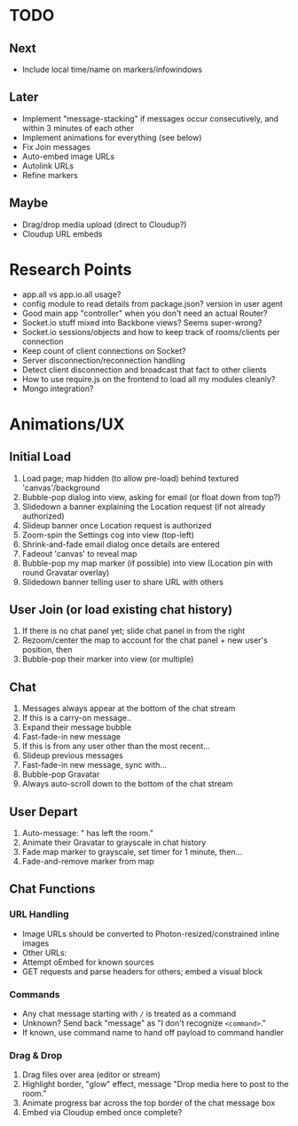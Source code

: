 # TODO
## Next
- Include local time/name on markers/infowindows

## Later
- Implement "message-stacking" if messages occur consecutively, and within 3 minutes of each other
- Implement animations for everything (see below)
- Fix Join messages
- Auto-embed image URLs
- Autolink URLs
- Refine markers

## Maybe
- Drag/drop media upload (direct to Cloudup?)
- Cloudup URL embeds

# Research Points
* app.all vs app.io.all usage?
* config module to read details from package.json? version in user agent
* Good main app "controller" when you don't need an actual Router?
* Socket.io stuff mixed into Backbone views? Seems super-wrong?
* Socket.io sessions/objects and how to keep track of rooms/clients per connection
* Keep count of client connections on Socket?
* Server disconnection/reconnection handling
* Detect client disconnection and broadcast that fact to other clients
* How to use require.js on the frontend to load all my modules cleanly?
* Mongo integration?

# Animations/UX
## Initial Load
1. Load page; map hidden (to allow pre-load) behind textured 'canvas'/background
1. Bubble-pop dialog into view, asking for email (or float down from top?)
1. Slidedown a banner explaining the Location request (if not already authorized)
1. Slideup banner once Location request is authorized
1. Zoom-spin the Settings cog into view (top-left)
1. Shrink-and-fade email dialog once details are entered
1. Fadeout 'canvas' to reveal map
1. Bubble-pop my map marker (if possible) into view (Location pin with round Gravatar overlay)
1. Slidedown banner telling user to share URL with others

## User Join (or load existing chat history)
1. If there is no chat panel yet; slide chat panel in from the right
1. Rezoom/center the map to account for the chat panel + new user's position, then
1. Bubble-pop their marker into view (or multiple)

## Chat
1. Messages always appear at the bottom of the chat stream
1. If this is a carry-on message..
 1. Expand their message bubble
 1. Fast-fade-in new message
1. If this is from any user other than the most recent...
 1. Slideup previous messages
 1. Fast-fade-in new message, sync with...
 1. Bubble-pop Gravatar
1. Always auto-scroll down to the bottom of the chat stream

## User Depart
1. Auto-message: "<name> has left the room."
1. Animate their Gravatar to grayscale in chat history
1. Fade map marker to grayscale, set timer for 1 minute, then...
1. Fade-and-remove marker from map

## Chat Functions
### URL Handling
- Image URLs should be converted to Photon-resized/constrained inline images
- Other URLs:
 - Attempt oEmbed for known sources
 - GET requests and parse headers for others; embed a visual block

### Commands
- Any chat message starting with `/` is treated as a command
- Unknown? Send back "message" as "I don't recognize `<command>`."
- If known, use command name to hand off payload to command handler

### Drag & Drop
1. Drag files over area (editor or stream)
1. Highlight border, "glow" effect, message "Drop media here to post to the room."
1. Animate progress bar across the top border of the chat message box
1. Embed via Cloudup embed once complete?
